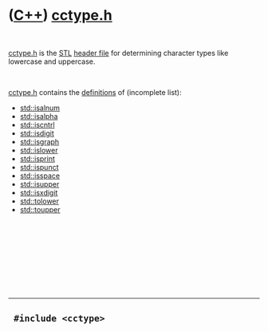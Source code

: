 
 

 

 

 

 

([C++](Cpp.md)) [cctype.h](CppCctypeH.md)
===========================================

 

[cctype.h](CppCctypeH.md) is the [STL](CppStl.md) [header
file](CppHeaderFile.md) for determining character types like lowercase
and uppercase.

 

[cctype.h](CppCctypeH.md) contains the [definitions](CppDefinition.md)
of (incomplete list):

-   [std::isalnum](CppIsalnum.md)
-   [std::isalpha](CppIsalpha.md)
-   [std::iscntrl](CppIscntrl.md)
-   [std::isdigit](CppIsdigit.md)
-   [std::isgraph](CppIsgraph.md)
-   [std::islower](CppStdIslower.md)
-   [std::isprint](CppIsprint.md)
-   [std::ispunct](CppIspunct.md)
-   [std::isspace](CppIsspace.md)
-   [std::isupper](CppStdIsupper.md)
-   [std::isxdigit](CppIsxdigit.md)
-   [std::tolower](CppTolower.md)
-   [std::toupper](CppToupper.md)

 

 

 

 

 

  ----------------------
  ` #include <cctype>`
  ----------------------

 

 

 

 

 

 

